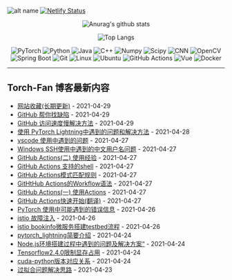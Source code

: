 ![alt name](https://img.shields.io/badge/fan%20qiliang-NanKai-orange) [![Netlify Status](https://api.netlify.com/api/v1/badges/7db7e56b-8baa-4768-970f-00e58f6cdb5d/deploy-status)](https://app.netlify.com/sites/torch-fan/deploys)
<center>



![Anurag's github stats](https://github-readme-stats.vercel.app/api?username=QiliangFan&show_icons=true&theme=dracula) 

![Top Langs](https://github-readme-stats.vercel.app/api/top-langs/?username=QiliangFan&layout=compact)

![PyTorch](https://img.shields.io/static/v1?label=&message=PyTorch&color=%3CCOLOR%3E&logo=PyTorch) 
![Python](https://img.shields.io/static/v1?style=flat&logo=Python&label=&message=Python&color=9cf)
![Java](https://img.shields.io/static/v1?style=flat&logo=Java&label=&message=Java&color=blueviolet)
![C++](https://img.shields.io/static/v1?style=flat&logo=C%2B%2B&label=&message=c%2B%2B&color=important)
![Numpy](https://img.shields.io/static/v1?style=flat&logo=Numpy&label=&message=Numpy&color=yellow)
![Scipy](https://img.shields.io/static/v1?style=flat&logo=Scipy&label=&message=Scipy&color=blue)
![CNN](https://img.shields.io/static/v1?style=flat&logo=CNN&label=&message=CNN&color=critical)
![OpenCV](https://img.shields.io/static/v1?style=flat&logo=OpenCV&label=&message=OpenCV&color=%235c3ee8)
![Spring Boot](https://img.shields.io/static/v1?style=flat&logo=Spring&label=&message=Spring%20Boot&color=blue)
![Git](https://img.shields.io/static/v1?style=flat&logo=Git&label=&message=Git&color=%236DB33F)
![Linux](https://img.shields.io/static/v1?style=flat&logo=Linux&label=&message=Linux&color=9cf)
![Ubuntu](https://img.shields.io/static/v1?style=flat&logo=Ubuntu&label=&message=Ubuntu&color=%23395420)
![GitHub Actions](https://img.shields.io/static/v1?style=flat&logo=GitHub%20Actions&label=&message=GitHub%20Actions&color=%23212121)
![Vue](https://img.shields.io/static/v1?style=flat&logo=Vue.js&label=&message=Vue.js&color=%23212121)
![Docker](https://img.shields.io/static/v1?style=flat&logo=Docker&label=&message=Docker&color=yellow)
</center>

---

## Torch-Fan 博客最新内容

<!-- START_SECTION:blog -->
* <a href='https://torch-fan.netlify.app/2021/04/29/wang-zhan-shou-cang/' target='_blank'>网站收藏(长期更新)</a> - 2021-04-29
* <a href='https://torch-fan.netlify.app/2021/04/29/github-bang-ni-zhao-que-xian/' target='_blank'>GitHub 帮你找缺陷</a> - 2021-04-29
* <a href='https://torch-fan.netlify.app/2021/04/29/github-fang-wen-su-du-man-jie-jue-fang-fa/' target='_blank'>GitHub 访问速度慢解决方法</a> - 2021-04-29
* <a href='https://torch-fan.netlify.app/2021/04/28/shi-yong-pytorch-lightning-zhong-yu-dao-de-wen-ti-he-jie-jue-fang-fa/' target='_blank'>使用 PyTorch Lightning中遇到的问题和解决方法</a> - 2021-04-28
* <a href='https://torch-fan.netlify.app/2021/04/27/vscode-shi-yong-zhong-yu-dao-de-wen-ti/' target='_blank'>vscode 使用中遇到的问题</a> - 2021-04-27
* <a href='https://torch-fan.netlify.app/2021/04/27/windows-ssh-shi-yong-zhong-yu-dao-de-zhong-wen-yong-hu-ming-wen-ti/' target='_blank'>Windows SSH使用中遇到的中文用户名问题</a> - 2021-04-27
* <a href='https://torch-fan.netlify.app/2021/04/27/github-actions-er-shi-yong-jing-yan/' target='_blank'>GitHub Actions(二) 使用经验</a> - 2021-04-27
* <a href='https://torch-fan.netlify.app/2021/04/27/github-actions-zhi-chi-de-shell/' target='_blank'>GitHub Actions 支持的shell</a> - 2021-04-27
* <a href='https://torch-fan.netlify.app/2021/04/27/github-actions-mo-shi-pi-pei-gui-ze/' target='_blank'>GitHub Actions模式匹配规则</a> - 2021-04-27
* <a href='https://torch-fan.netlify.app/2021/04/27/giththub-actions-de-workflow-yu-fa/' target='_blank'>GitHtHub Actions的Workflow语法</a> - 2021-04-27
* <a href='https://torch-fan.netlify.app/2021/04/27/github-actions-yi-shi-yong-actions/' target='_blank'>GitHub Actions(一) 使用Actions</a> - 2021-04-27
* <a href='https://torch-fan.netlify.app/2021/04/27/github-actions-kuai-su-kai-shi-fan-yi/' target='_blank'>GitHub Actions快速开始(翻译)</a> - 2021-04-27
* <a href='https://torch-fan.netlify.app/2021/04/26/pytorch-shi-yong-zhong-ke-neng-yu-dao-de-cuo-wu-xin-xi/' target='_blank'>PyTorch 使用中可能遇到的错误信息</a> - 2021-04-26
* <a href='https://torch-fan.netlify.app/2021/04/26/istio-gu-zhang-zhu-ru/' target='_blank'>istio 故障注入</a> - 2021-04-26
* <a href='https://torch-fan.netlify.app/2021/04/26/istio-bookinfo-wei-fu-wu-da-jian-testbed-liu-cheng/' target='_blank'>istio bookinfo微服务搭建testbed流程</a> - 2021-04-26
* <a href='https://torch-fan.netlify.app/2021/04/24/pytorch-lightning-jian-yao-jie-shao/' target='_blank'>pytorch_lightning简要介绍</a> - 2021-04-24
* <a href='https://torch-fan.netlify.app/2021/04/24/node-js-huan-jing-da-jian-guo-cheng-zhong-yu-dao-de-wen-ti-ji-jie-jue-fang-an/' target='_blank'>Node.js环境搭建过程中遇到的问题及解决方案“</a> - 2021-04-24
* <a href='https://torch-fan.netlify.app/2021/04/24/tensorflow2-4-0-xian-zhi-xian-cun-zhan-yong/' target='_blank'>Tensorflow2.4.0限制显存占用</a> - 2021-04-24
* <a href='https://torch-fan.netlify.app/2021/04/24/cuda-python-ban-ben-dui-ying-guan-xi/' target='_blank'>cuda-python版本对应关系</a> - 2021-04-24
* <a href='https://torch-fan.netlify.app/2021/04/23/guo-ni-he-wen-ti-jie-jue-si-lu/' target='_blank'>过拟合问题解决思路</a> - 2021-04-23
<!-- END_SECTION:blog -->